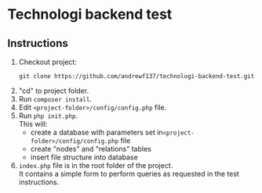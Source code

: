 # Technologi backend test

## Instructions

1. Checkout project:
    ```
    git clone https://github.com/andrewf137/technologi-backend-test.git
    ```
2. "cd" to project folder.
3. Run `composer install`.
3. Edit `<project-folder>/config/config.php` file.
4. Run `php init.php`.  
   This will:
   * create a database with parameters set in`<project-folder>/config/config.php` file
   * create "nodes" and "relations" tables
   * insert file structure into database
5. `index.php` file is in the root folder of the project.  
    It contains a simple form to perform queries as requested in the test instructions.
